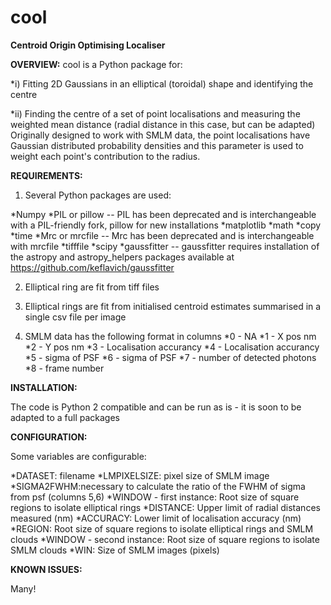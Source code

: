 # cool
**Centroid Origin Optimising Localiser**


**OVERVIEW:**
cool is a Python package for: 

*i) Fitting 2D Gaussians in an elliptical (toroidal) shape and identifying the centre 

*ii) Finding the centre of a set of point localisations and measuring the weighted mean distance (radial distance in this case, but can be adapted) Originally designed to work with SMLM data, the point localisations have Gaussian distributed probability densities and this parameter is used to weight each point's contribution to the radius. 

**REQUIREMENTS:**

 1. Several Python packages are used:

  *Numpy
  *PIL or pillow -- PIL has been deprecated and is interchangeable with a PIL-friendly fork, pillow for new installations
  *matplotlib
  *math
  *copy
  *time
  *Mrc or mrcfile -- Mrc has been deprecated and is interchangeable with mrcfile
  *tifffile
  *scipy
  *gaussfitter -- gaussfitter requires installation of the astropy and astropy_helpers packages available at https://github.com/keflavich/gaussfitter

 2. Elliptical ring are fit from tiff files

 3. Elliptical rings are fit from initialised centroid estimates summarised in a single csv file per image

 4. SMLM data has the following format in columns
  *0 - NA
  *1 - X pos nm
  *2 - Y pos nm
  *3 - Localisation accurancy
  *4 - Localisation accurancy
  *5 - sigma of PSF
  *6 - sigma of PSF
  *7 - number of detected photons
  *8 - frame number

**INSTALLATION:**

The code is Python 2 compatible and can be run as is - it is soon to be adapted to a full packages

**CONFIGURATION:**

Some variables are configurable:

 *DATASET: filename
 *LMPIXELSIZE: pixel size of SMLM image
 *SIGMA2FWHM:necessary to calculate the ratio of the FWHM of sigma from psf (columns 5,6)
 *WINDOW - first instance: Root size of square regions to isolate elliptical rings
 *DISTANCE: Upper limit of radial distances measured (nm)
 *ACCURACY:  Lower limit of localisation accuracy (nm)
 *REGION: Root size of square regions to isolate elliptical rings and SMLM clouds
 *WINDOW - second instance: Root size of square regions to isolate SMLM clouds
 *WIN: Size of SMLM images (pixels)

**KNOWN ISSUES:** 

Many!




